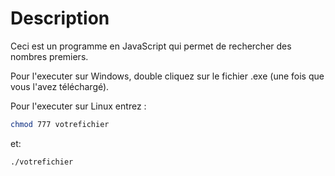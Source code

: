 # Description #
Ceci est un programme en JavaScript qui permet de rechercher des nombres premiers.

Pour l'executer sur Windows, double cliquez sur le fichier .exe (une fois que vous l'avez téléchargé).

Pour l'executer sur Linux entrez :
```sh
chmod 777 votrefichier
```
et:
```sh
./votrefichier
```
